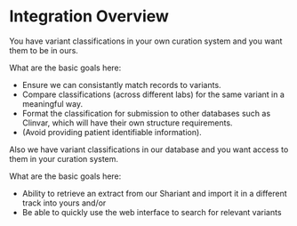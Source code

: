 # Integration Overview

You have variant classifications in your own curation system and you want them to be in ours.

What are the basic goals here:

* Ensure we can consistantly match records to variants.
* Compare classifications (across different labs) for the same variant in a meaningful way.
* Format the classification for submission to other databases such as Clinvar, which will have their own structure requirements.
* (Avoid providing patient identifiable information).

Also we have variant classifications in our database and you want access to them in your curation system.

What are the basic goals here:

* Ability to retrieve an extract from our Shariant and import it in a different track into yours
and/or
* Be able to quickly use the web interface to search for relevant variants